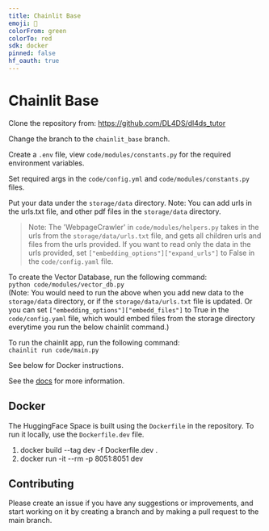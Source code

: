 ```yaml
---
title: Chainlit Base
emoji: 🏃
colorFrom: green
colorTo: red
sdk: docker
pinned: false
hf_oauth: true
---
```


Chainlit Base
===========

Clone the repository from: https://github.com/DL4DS/dl4ds_tutor    

Change the branch to the `chainlit_base` branch.

Create a `.env` file, view `code/modules/constants.py` for the required environment variables.

Set required args in the `code/config.yml` and `code/modules/constants.py` files. 

Put your data under the `storage/data` directory. Note: You can add urls in the urls.txt file, and other pdf files in the `storage/data` directory.    

> Note: The 'WebpageCrawler' in `code/modules/helpers.py` takes in the urls from the `storage/data/urls.txt` file, and gets all children urls and files from the urls provided. If you want to read only the data in the urls provided, set `["embedding_options"]["expand_urls"]` to False in the `code/config.yaml` file.

To create the Vector Database, run the following command:   
```python code/modules/vector_db.py```    
(Note: You would need to run the above when you add new data to the `storage/data` directory, or if the ``storage/data/urls.txt`` file is updated. Or you can set ``["embedding_options"]["embedd_files"]`` to True in the `code/config.yaml` file, which would embed files from the storage directory everytime you run the below chainlit command.)

To run the chainlit app, run the following command:   
```chainlit run code/main.py```

See below for Docker instructions.

See the [docs](https://github.com/DL4DS/dl4ds_tutor/tree/main/docs) for more information.

## Docker 

The HuggingFace Space is built using the `Dockerfile` in the repository. To run it locally, use the `Dockerfile.dev` file.
1. docker build --tag dev  -f Dockerfile.dev .
2. docker run -it --rm -p 8051:8051 dev    

## Contributing

Please create an issue if you have any suggestions or improvements, and start working on it by creating a branch and by making a pull request to the main branch.
